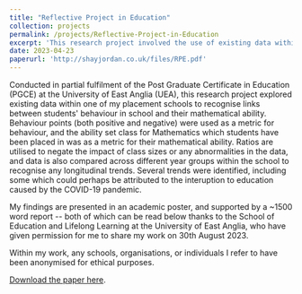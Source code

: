 ```yaml
---
title: "Reflective Project in Education"
collection: projects
permalink: /projects/Reflective-Project-in-Education
excerpt: 'This research project involved the use of existing data within a school to determine the links between behaviour and ability in Mathematics, with findings presented in an academic poster. It was conducted in partial fulfilment of the Post Graduate Certificate in Education (PGCE) from the University of East Anglia.'
date: 2023-04-23
paperurl: 'http://shayjordan.co.uk/files/RPE.pdf'
---
```

Conducted in partial fulfilment of the Post Graduate Certificate in Education (PGCE) at the University of East Anglia (UEA), this research project explored existing data within one of my placement schools to recognise links between students' behaviour in school and their mathematical ability. Behaviour points (both positive and negative) were used as a metric for behaviour, and the ability set class for Mathematics which students have been placed in was as a metric for their mathematical ability. Ratios are utilised to negate the impact of class sizes or any abnormalities in the data, and data is also compared across different year groups within the school to recognise any longitudinal trends. Several trends were identified, including some which could perhaps be attributed to the interuption to education caused by the COVID-19 pandemic.

My findings are presented in an academic poster, and supported by a ~1500 word report -- both of which can be read below thanks to the School of Education and Lifelong Learning at the University of East Anglia, who have given permission for me to share my work on 30th August 2023.

Within my work, any schools, organisations, or individuals I refer to have been anonymised for ethical purposes.

[Download the paper here](http://shayjordan.co.uk/files/RPE.pdf).
